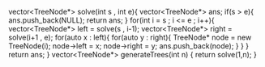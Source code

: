vector<TreeNode*> solve(int s , int e){
vector<TreeNode*> ans;
if(s > e){
ans.push_back(NULL);
return ans;
}
for(int i = s ; i <= e ; i++){
vector<TreeNode*> left = solve(s , i-1);
vector<TreeNode*> right = solve(i+1 , e);
for(auto x : left){
for(auto y : right){
TreeNode* node = new TreeNode(i);
node->left = x;
node->right = y;
ans.push_back(node);
}
}
}
return ans;
}
vector<TreeNode*> generateTrees(int n) {
return solve(1,n);
}